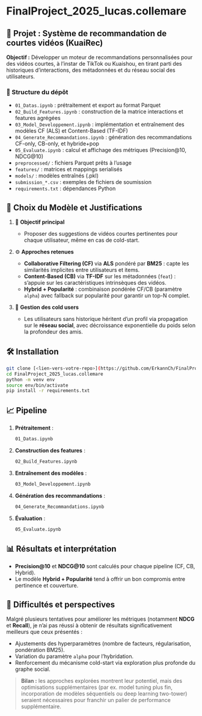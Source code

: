 # FinalProject\_2025\_lucas.collemare

## 🚀 Projet : Système de recommandation de courtes vidéos (KuaiRec)

**Objectif :** Développer un moteur de recommandations personnalisées pour des vidéos courtes, à l’instar de TikTok ou Kuaishou, en tirant parti des historiques d’interactions, des métadonnées et du réseau social des utilisateurs.

### 📂 Structure du dépôt

* `01_Datas.ipynb` : prétraitement et export au format Parquet
* `02_Build_Features.ipynb` : construction de la matrice interactions et features agrégées
* `03_Model_Developpement.ipynb` : implémentation et entraînement des modèles CF (ALS) et Content-Based (TF-IDF)
* `04_Generate_Recommandations.ipynb` : génération des recommandations CF-only, CB-only, et hybride+pop
* `05_Evaluate.ipynb` : calcul et affichage des métriques (Precision\@10, NDCG\@10)
* `preprocessed/` : fichiers Parquet prêts à l’usage
* `features/` : matrices et mappings serialisés
* `models/` : modèles entraînés (.pkl)
* `submission_*.csv` : exemples de fichiers de soumission
* `requirements.txt` : dépendances Python

## 🧠 Choix du Modèle et Justifications

1. 🎯 **Objectif principal**

   * Proposer des suggestions de vidéos courtes pertinentes pour chaque utilisateur, même en cas de cold-start.

2. ⚙️ **Approches retenues**

   * **Collaborative Filtering (CF)** via **ALS** pondéré par **BM25** : capte les similarités implicites entre utilisateurs et items.
   * **Content-Based (CB)** via **TF-IDF** sur les métadonnées (`feat`) : s’appuie sur les caractéristiques intrinsèques des vidéos.
   * **Hybrid + Popularité** : combinaison pondérée CF/CB (paramètre `alpha`) avec fallback sur popularité pour garantir un top-N complet.

3. 👥 **Gestion des cold users**

   * Les utilisateurs sans historique héritent d’un profil via propagation sur le **réseau social**, avec décroissance exponentielle du poids selon la profondeur des amis.

## 🛠️ Installation

```bash
git clone [<lien-vers-votre-repo>](https://github.com/ErkannCh/FinalProject_2025_lucas.collemare.git)
cd FinalProject_2025_lucas.collemare
python -m venv env
source env/bin/activate
pip install -r requirements.txt
```

## 📈 Pipeline

1. **Prétraitement** :

   ```bash
   01_Datas.ipynb
   ```

2. **Construction des features** :

   ```bash
   02_Build_Features.ipynb
   ```

3. **Entraînement des modèles** :

   ```bash
   03_Model_Developpement.ipynb
   ```

4. **Génération des recommandations** :

   ```bash
   04_Generate_Recommandations.ipynb
   ```

5. **Évaluation** :

   ```bash
   05_Evaluate.ipynb
   ```

## 📊 Résultats et interprétation

* **Precision\@10** et **NDCG\@10** sont calculés pour chaque pipeline (CF, CB, Hybrid).
* Le modèle **Hybrid + Popularité** tend à offrir un bon compromis entre pertinence et couverture.

## 🔧 Difficultés et perspectives

Malgré plusieurs tentatives pour améliorer les métriques (notamment **NDCG** et **Recall**), je n’ai pas réussi à obtenir de résultats significativement meilleurs que ceux présentés :

* Ajustements des hyperparamètres (nombre de facteurs, régularisation, pondération BM25).
* Variation du paramètre `alpha` pour l’hybridation.
* Renforcement du mécanisme cold-start via exploration plus profonde du graphe social.

> **Bilan :** les approches explorées montrent leur potentiel, mais des optimisations supplémentaires (par ex. model tuning plus fin, incorporation de modèles séquentiels ou deep learning two-tower) seraient nécessaires pour franchir un palier de performance supplémentaire.
